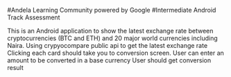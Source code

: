 #Andela Learning Community powered by Google
#Intermediate Android Track Assessment

This is an Android application to show the latest exchange rate between cryptocurrencies (BTC and ETH) and 20 major world currencies 
including Naira.
Using crypyocompare public api to get the latest exchange rate
Clicking each card should take you to conversion screen.
User can enter an amount to be converted in a base currency
User should get conversion result


